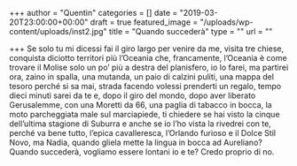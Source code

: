 +++
author = "Quentin"
categories = []
date = "2019-03-20T23:00:00+00:00"
draft = true
featured_image = "/uploads/wp-content/uploads/inst2.jpg"
title = "Quando succederà"
type = ""
url = ""

+++
Se solo tu mi dicessi fai il giro largo per venire da me, visita tre chiese, conquista diciotto territori più l’Oceania che, francamente, l’Oceania è come trovare il Molise solo un po’ più a destra del planisfero, io lo farei, ma partirei ora, zaino in spalla, una mutanda, un paio di calzini puliti, una mappa del tesoro perché si sa mai, strada facendo volessi prenderti un regalo, tempo dieci minuti sarei da te e, dopo il giro del mondo, dopo aver liberato Gerusalemme, con una Moretti da 66, una paglia di tabacco in bocca, la moto parcheggiata male sul marciapiede, ti chiedere se hai visto la cinque dell’ultima stagione di Suburra e anche se io l’ho vista la rivedrei con te, perché va bene tutto, l’epica cavalleresca, l’Orlando furioso e il Dolce Stil Novo, ma Nadia, quando gliela mette la lingua in bocca ad Aureliano? Quando succederà, vogliamo essere lontani io e te? Credo proprio di no.